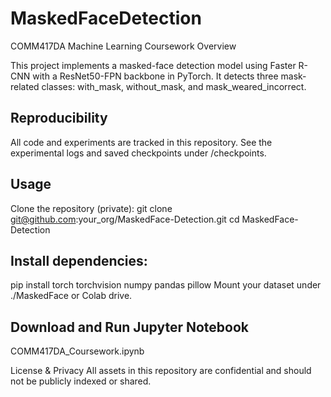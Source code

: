 # MaskedFaceDetection
COMM417DA Machine Learning Coursework
Overview

This project implements a masked-face detection model using Faster R-CNN with a ResNet50-FPN backbone in PyTorch. It detects three mask-related classes: with_mask, without_mask, and mask_weared_incorrect.

## Reproducibility
All code and experiments are tracked in this repository. See the experimental logs and saved checkpoints under /checkpoints.

## Usage
Clone the repository (private):
git clone git@github.com:your_org/MaskedFace-Detection.git
cd MaskedFace-Detection

## Install dependencies:
pip install torch torchvision numpy pandas pillow
Mount your dataset under ./MaskedFace or Colab drive.

## Download and Run Jupyter Notebook
COMM417DA_Coursework.ipynb

License & Privacy
All assets in this repository are confidential and should not be publicly indexed or shared.
